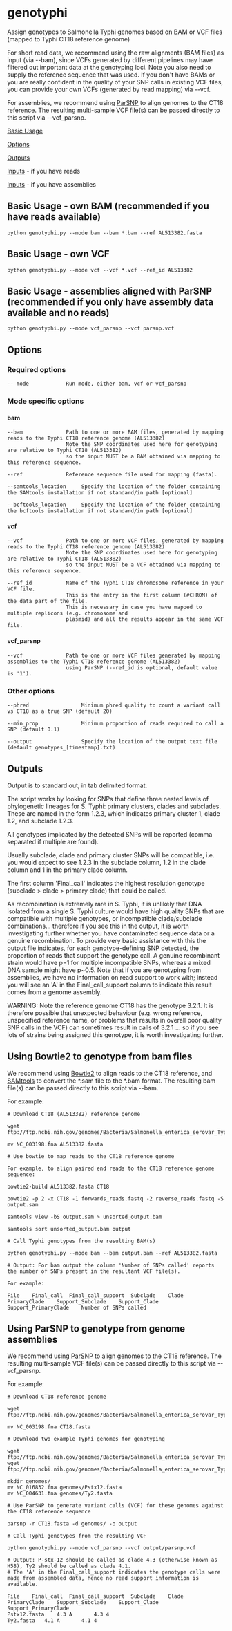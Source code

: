 # genotyphi

Assign genotypes to Salmonella Typhi genomes based on BAM or VCF files (mapped to Typhi CT18 reference genome)

For short read data, we recommend using the raw alignments (BAM files) as input (via --bam), since VCFs generated by different pipelines may have filtered out important data at the genotyping loci. Note you also need to supply the reference sequence that was used. If you don't have BAMs or you are really confident in the quality of your SNP calls in existing VCF files, you can provide your own VCFs (generated by read mapping) via --vcf.

For assemblies, we recommend using [ParSNP](http://harvest.readthedocs.org/) to align genomes to the CT18 reference. The resulting multi-sample VCF file(s) can be passed directly to this script via --vcf_parsnp.

[Basic Usage](https://github.com/katholt/genotyphi/#basic-usage---own-bam-recommended-if-you-have-reads-available)

[Options](https://github.com/katholt/genotyphi/#options)

[Outputs](https://github.com/katholt/genotyphi/#outputs)

[Inputs](https://github.com/katholt/genotyphi/#using-bowtie2-to-genotype-from-bam-files) - if you have reads

[Inputs](https://github.com/katholt/genotyphi/#using-parsnp-to-genotype-from-genome-assemblies) - if you have assemblies

## Basic Usage - own BAM (recommended if you have reads available)

```
python genotyphi.py --mode bam --bam *.bam --ref AL513382.fasta
```

## Basic Usage - own VCF

```
python genotyphi.py --mode vcf --vcf *.vcf --ref_id AL513382
```

## Basic Usage - assemblies aligned with ParSNP (recommended if you only have assembly data available and no reads)

```
python genotyphi.py --mode vcf_parsnp --vcf parsnp.vcf
```

## Options

### Required options

```
-- mode            Run mode, either bam, vcf or vcf_parsnp
```

### Mode specific options

#### bam

```
--bam              Path to one or more BAM files, generated by mapping reads to the Typhi CT18 reference genome (AL513382)
                   Note the SNP coordinates used here for genotyping are relative to Typhi CT18 (AL513382) 
                   so the input MUST be a BAM obtained via mapping to this reference sequence.

--ref              Reference sequence file used for mapping (fasta).

--samtools_location     Specify the location of the folder containing the SAMtools installation if not standard/in path [optional]

--bcftools_location     Specify the location of the folder containing the bcftools installation if not standard/in path [optional]
```

#### vcf

```
--vcf              Path to one or more VCF files, generated by mapping reads to the Typhi CT18 reference genome (AL513382)
                   Note the SNP coordinates used here for genotyping are relative to Typhi CT18 (AL513382) 
                   so the input MUST be a VCF obtained via mapping to this reference sequence.

--ref_id           Name of the Typhi CT18 chromosome reference in your VCF file.
                   This is the entry in the first column (#CHROM) of the data part of the file.
                   This is necessary in case you have mapped to multiple replicons (e.g. chromosome and
                   plasmid) and all the results appear in the same VCF file.
```

#### vcf_parsnp

```
--vcf              Path to one or more VCF files generated by mapping assemblies to the Typhi CT18 reference genome (AL513382)
                   using ParSNP (--ref_id is optional, default value is '1').
```

### Other options

```
--phred                 Minimum phred quality to count a variant call vs CT18 as a true SNP (default 20)

--min_prop              Minimum proportion of reads required to call a SNP (default 0.1)

--output                Specify the location of the output text file (default genotypes_[timestamp].txt)

```

## Outputs

Output is to standard out, in tab delimited format.

The script works by looking for SNPs that define three nested levels of phylogenetic lineages for S. Typhi: primary clusters, clades and subclades. These are named in the form 1.2.3, which indicates primary cluster 1, clade 1.2, and subclade 1.2.3.

All genotypes implicated by the detected SNPs will be reported (comma separated if multiple are found). 

Usually subclade, clade and primary cluster SNPs will be compatible, i.e. you would expect to see 1.2.3 in the subclade column, 1.2 in the clade column and 1 in the primary clade column.

The first column 'Final_call' indicates the highest resolution genotype (subclade > clade > primary clade) that could be called.

As recombination is extremely rare in S. Typhi, it is unlikely that DNA isolated from a single S. Typhi culture would have high quality SNPs that are compatible with multiple genotypes, or incompatible clade/subclade combinations... therefore if you see this in the output, it is worth investigating further whether you have contaminated sequence data or a genuine recombination. To provide very basic assistance with this the output file indicates, for each genotype-defining SNP detected, the proportion of reads that support the genotype call. A genuine recombinant strain would have p=1 for multiple incompatible SNPs, whereas a mixed DNA sample might have p~0.5. Note that if you are genotyping from assemblies, we have no information on read support to work with; instead you will see an 'A' in the Final_call_support column to indicate this result comes from a genome assembly.

WARNING: Note the reference genome CT18 has the genotype 3.2.1. It is therefore possible that unexpected behaviour (e.g. wrong reference, unspecified reference name, or problems that results in overall poor quality SNP calls in the VCF) can sometimes result in calls of 3.2.1 ... so if you see lots of strains being assigned this genotype, it is worth investigating further.

## Using Bowtie2 to genotype from bam files

We recommend using [Bowtie2](http://bowtie-bio.sourceforge.net/bowtie2/index.shtml) to align reads to the CT18 reference, and [SAMtools](http://http://samtools.sourceforge.net/) to convert the *.sam file to the *.bam format.  The resulting bam file(s) can be passed directly to this script via --bam.

For example:

```
# Download CT18 (AL513382) reference genome

wget ftp://ftp.ncbi.nih.gov/genomes/Bacteria/Salmonella_enterica_serovar_Typhi_CT18_uid57793/NC_003198.fna

mv NC_003198.fna AL513382.fasta

# Use bowtie to map reads to the CT18 reference genome

For example, to align paired end reads to the CT18 reference genome sequence:

bowtie2-build AL513382.fasta CT18

bowtie2 -p 2 -x CT18 -1 forwards_reads.fastq -2 reverse_reads.fastq -S output.sam
 
samtools view -bS output.sam > unsorted_output.bam

samtools sort unsorted_output.bam output

# Call Typhi genotypes from the resulting BAM(s)

python genotyphi.py --mode bam --bam output.bam --ref AL513382.fasta

# Output: For bam output the column 'Number of SNPs called' reports the number of SNPs present in the resultant VCF file(s).

For example:

File	Final_call	Final_call_support	Subclade	Clade	PrimaryClade	Support_Subclade	Support_Clade	Support_PrimaryClade	Number of SNPs called

```

## Using ParSNP to genotype from genome assemblies

We recommend using [ParSNP](http://harvest.readthedocs.org/) to align genomes to the CT18 reference. The resulting multi-sample VCF file(s) can be passed directly to this script via --vcf_parsnp.

For example:

```
# Download CT18 reference genome

wget ftp://ftp.ncbi.nih.gov/genomes/Bacteria/Salmonella_enterica_serovar_Typhi_CT18_uid57793/NC_003198.fna

mv NC_003198.fna CT18.fasta

# Download two example Typhi genomes for genotyping

wget ftp://ftp.ncbi.nih.gov/genomes/Bacteria/Salmonella_enterica_serovar_Typhi_P_stx_12_uid87001/NC_016832.fna
wget ftp://ftp.ncbi.nih.gov/genomes/Bacteria/Salmonella_enterica_serovar_Typhi_Ty2_uid57973/NC_004631.fna

mkdir genomes/
mv NC_016832.fna genomes/Pstx12.fasta
mv NC_004631.fna genomes/Ty2.fasta

# Use ParSNP to generate variant calls (VCF) for these genomes against the CT18 reference sequence

parsnp -r CT18.fasta -d genomes/ -o output

# Call Typhi genotypes from the resulting VCF

python genotyphi.py --mode vcf_parsnp --vcf output/parsnp.vcf

# Output: P-stx-12 should be called as clade 4.3 (otherwise known as H58), Ty2 should be called as clade 4.1. 
# The 'A' in the Final_call_support indicates the genotype calls were made from assembled data, hence no read support information is available.

File	Final_call	Final_call_support	Subclade	Clade	PrimaryClade	Support_Subclade	Support_Clade	Support_PrimaryClade
Pstx12.fasta	4.3	A		4.3	4			
Ty2.fasta	4.1	A		4.1	4	

```

